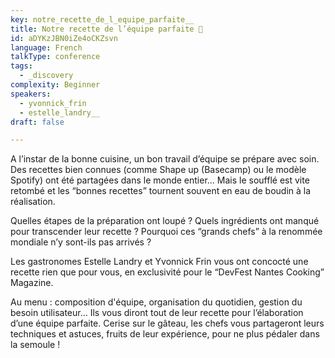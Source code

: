 ```yaml
---
key: notre_recette_de_l_equipe_parfaite__
title: Notre recette de l’équipe parfaite 🧁
id: aDYKzJBN0iZe4oCKZsvn
language: French
talkType: conference
tags:
  - _discovery
complexity: Beginner
speakers:
  - yvonnick_frin
  - estelle_landry__️
draft: false

---
```


A l’instar de la bonne cuisine, un bon travail d’équipe se prépare avec soin. Des recettes bien connues (comme Shape up (Basecamp) ou le modèle Spotify) ont été partagées dans le monde entier… Mais le soufflé est vite retombé et les “bonnes recettes” tournent souvent en eau de boudin à la réalisation.

Quelles étapes de la préparation ont loupé ? Quels ingrédients ont manqué pour transcender leur recette ? Pourquoi ces “grands chefs” à la renommée mondiale n’y sont-ils pas arrivés ? 

Les gastronomes Estelle Landry et Yvonnick Frin vous ont concocté une recette rien que pour vous, en exclusivité pour le “DevFest Nantes Cooking” Magazine.

Au menu : composition d'équipe, organisation du quotidien, gestion du besoin utilisateur… Ils vous diront tout de leur recette pour l’élaboration d’une équipe parfaite. Cerise sur le gâteau, les chefs vous partageront leurs techniques et astuces, fruits de leur expérience, pour ne plus pédaler dans la semoule !
